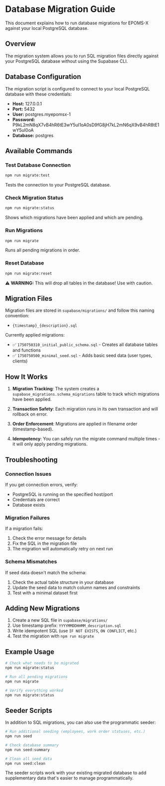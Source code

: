 # Database Migration Guide

This document explains how to run database migrations for EPOMS-X against your local PostgreSQL database.

## Overview

The migration system allows you to run SQL migration files directly against your PostgreSQL database without using the Supabase CLI.

## Database Configuration

The migration script is configured to connect to your local PostgreSQL database with these credentials:

- **Host:** 127.0.0.1
- **Port:** 5432
- **User:** postgres.myepomsx-1
- **Password:** P9kL2mN8qX7vB4hR6tE3wY5uI1oA0sD9fG8jH7kL2mN6qX9vB4hR8tE1wY5uI0oA
- **Database:** postgres

## Available Commands

### Test Database Connection
```bash
npm run migrate:test
```
Tests the connection to your PostgreSQL database.

### Check Migration Status
```bash
npm run migrate:status
```
Shows which migrations have been applied and which are pending.

### Run Migrations
```bash
npm run migrate
```
Runs all pending migrations in order.

### Reset Database
```bash
npm run migrate:reset
```
⚠️ **WARNING:** This will drop all tables in the database! Use with caution.

## Migration Files

Migration files are stored in `supabase/migrations/` and follow this naming convention:
- `{timestamp}_{description}.sql`

Currently applied migrations:
- ✅ `1750750310_initial_public_schema.sql` - Creates all database tables and functions
- ✅ `1750750500_minimal_seed.sql` - Adds basic seed data (user types, clients)

## How It Works

1. **Migration Tracking**: The system creates a `supabase_migrations.schema_migrations` table to track which migrations have been applied.

2. **Transaction Safety**: Each migration runs in its own transaction and will rollback on error.

3. **Order Enforcement**: Migrations are applied in filename order (timestamp-based).

4. **Idempotency**: You can safely run the migrate command multiple times - it will only apply pending migrations.

## Troubleshooting

### Connection Issues
If you get connection errors, verify:
- PostgreSQL is running on the specified host/port
- Credentials are correct
- Database exists

### Migration Failures
If a migration fails:
1. Check the error message for details
2. Fix the SQL in the migration file
3. The migration will automatically retry on next run

### Schema Mismatches
If seed data doesn't match the schema:
1. Check the actual table structure in your database
2. Update the seed data to match column names and constraints
3. Test with a minimal dataset first

## Adding New Migrations

1. Create a new SQL file in `supabase/migrations/`
2. Use timestamp prefix: `YYYYMMDDHHMM_description.sql`
3. Write idempotent SQL (use `IF NOT EXISTS`, `ON CONFLICT`, etc.)
4. Test the migration with `npm run migrate`

## Example Usage

```bash
# Check what needs to be migrated
npm run migrate:status

# Run all pending migrations
npm run migrate

# Verify everything worked
npm run migrate:status
```

## Seeder Scripts

In addition to SQL migrations, you can also use the programmatic seeder:

```bash
# Run additional seeding (employees, work order statuses, etc.)
npm run seed

# Check database summary
npm run seed:summary

# Clean all seed data
npm run seed:clean
```

The seeder scripts work with your existing migrated database to add supplementary data that's easier to manage programmatically.
